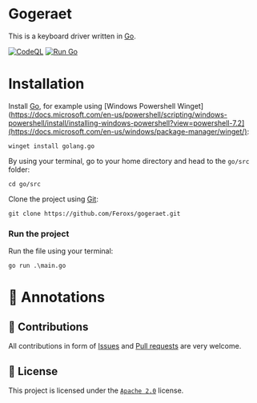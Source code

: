 # Gogeraet

This is a keyboard driver written in [Go](https://go.dev/).

[![CodeQL](https://github.com/Feroxs/gogeraet/actions/workflows/codeql.yml/badge.svg)](https://github.com/Feroxs/gogeraet/actions/workflows/codeql.yml) [![Run Go](https://github.com/Feroxs/gogeraet/actions/workflows/go.yml/badge.svg)](https://github.com/Feroxs/gogeraet/actions/workflows/go.yml)

# Installation

Install [Go](https://go.dev/), for example using [Windows Powershell Winget](https://docs.microsoft.com/en-us/powershell/scripting/windows-powershell/install/installing-windows-powershell?view=powershell-7.2](https://docs.microsoft.com/en-us/windows/package-manager/winget/):
```shell
winget install golang.go
```

By using your terminal, go to your home directory and head to the `go/src` folder:
```shell
cd go/src
```

Clone the project using [Git](https://git-scm.com/):
```shell
git clone https://github.com/Feroxs/gogeraet.git
```

### Run the project
Run the file using your terminal:
```shell
go run .\main.go
```

# 📑 Annotations
## 🤝 Contributions
All contributions in form of [Issues](https://github.com/Feroxs/gogeraet/issues) and [Pull requests](https://github.com/Feroxs/gogeraet/pulls) are very welcome.

## 📄 License
This project is licensed under the [`Apache 2.0`](https://github.com/Feroxs/gogeraet/blob/main/LICENSE) license.
